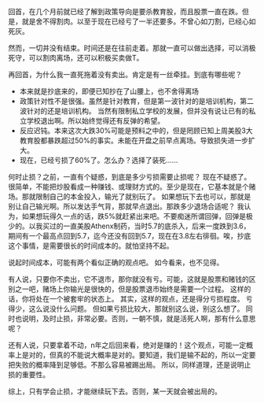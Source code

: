 回首，在几个月前就已经了解到政策导向是要杀教育股，而且股票一直在跌。但是，就是舍不得割肉。以至于现在已经亏了一半还要多。不曾心如刀割，已经心如死灰。

然而，一切并没有结束。时间还是在往前走着。那就一直可以做出选择，可以消极死守，可以割肉离场，还可以积极买卖做T。

再回首，为什么我一直死拖着没有卖出。肯定是有一丝牵挂。到底有哪些呢？

- 本来就是抄底来的，即便已知抄在了山腰上，也不舍得离场
- 政策针对性不是很强。虽然是针对教育，但是第一波针对的是培训机构，第二波针对的还是培训机构。 当然有限制私立学校的发展，但并没有说让已有的私立学校退出啊。所以始终觉得还有反弹的希望。
- 反应迟钝。本来这次大跌30%可能是预料之中的，但是罔顾已知上周美股3大教育股都暴跌超过50%的事实。未能在开盘之前早点离场。导致损失进一步扩大。
- 现在，已经亏损了60%了。怎么办？选择了装死……

何时止损？之前，一直有个疑惑，到底是多少亏损需要止损呢？ 现在不疑惑了。很简单，不能把炒股看成一种赚钱、或理财方式的。至少是现在，它基本就是个赌场。那就限制自己的本金投入，输光了就别玩了。 如果想玩下去也可以，那就是别让自己输光啊。所以发达手气背，那就早点退出。那跌多少退场合适呢？ 我认为，如果想玩得久一点的话，跌5%就赶紧出来吧。不要痴迷所谓回弹，回弹是极少的。以我买过的一直美股Athenx制药，当时5.7的底杀入，后来一度跌到3.6，期间有一个最高点回到5.7，迄今还没有回到5.7，现在在3.8左右徘徊。唉，抄底这个事情，是需要很长的时间成本的。就怕坚持不起。

说起时间成本，可能有两个看似正确的观点吧。 如今看来，也不见得。

有人说，只要你不卖出，它不退市，那你就没有亏。可能，这就是股票和赌钱的区别之一吧，赌场上你输光是很快的，但是股票退市始终是需要一个过程。 这样的话，你将处在一个被套牢的状态上。 其实，这样的观点，还是得分亏损程度。 亏得少，这么说没什么问题。 但如果亏损比较大，那就别这么说，别这么想了。 同时也说明，及时止损，非常必要。否则，一朝不慎，就是活死人啊，那有什么意思呢？

还有人说，只要拿着不动，n年之后回来看，绝对是赚的！这个观点，可能一定概率上是对的，但真的不能说大概率是对的。要知道，我们是输不起的，所以一定要把失败的概率降到足够低。不那么容易被踢出局。 所以，同样道理，还是说明止损的重要性。

综上，只有学会止损，才能继续玩下去。否则，某一天就会被出局的。

